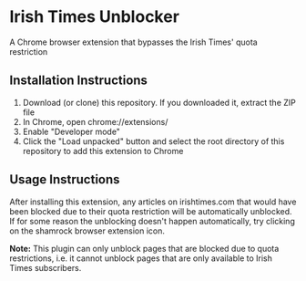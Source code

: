 # Irish Times Unblocker
A Chrome browser extension that bypasses the Irish Times' quota restriction

## Installation Instructions
1. Download (or clone) this repository. If you downloaded it, extract the ZIP file
2. In Chrome, open chrome://extensions/
3. Enable "Developer mode"
4. Click the "Load unpacked" button and select the root directory of this repository to add this extension to Chrome

## Usage Instructions
After installing this extension, any articles on irishtimes.com that would have been blocked due to their quota 
restriction will be automatically unblocked. If for some reason the unblocking doesn't happen automatically, try 
clicking on the shamrock browser extension icon.

**Note:**
This plugin can only unblock pages that are blocked due to quota restrictions, i.e. it cannot unblock pages that are 
only available to Irish Times subscribers.
